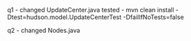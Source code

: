 q1 -	 changed UpdateCenter.java
tested - mvn clean install -Dtest=hudson.model.UpdateCenterTest -DfailIfNoTests=false

q2 -	changed Nodes.java
